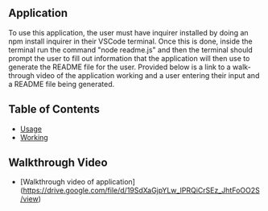 ## Application

To use this application, the user must have inquirer installed by doing an npm install inquirer in their
VSCode terminal. Once this is done, inside the terminal run the command "node readme.js" and then the
terminal should prompt the user to fill out information that the application will then use to generate
the README file for the user. Provided below is a link to a walk-through video of the application working
and a user entering their input and a README file being generated.

## Table of Contents

* [Usage](#Usage)
* [Working](#Working)

## Walkthrough Video

* [Walkthrough video of application] (https://drive.google.com/file/d/19SdXaGjpYLw_lPRQiCrSEz_JhtFoOO2S/view)